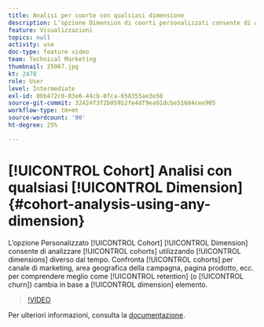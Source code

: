 ```yaml
---
title: Analisi per coorte con qualsiasi dimensione
description: L’opzione Dimension di coorti personalizzati consente di analizzare le coorti utilizzando dimensioni diverse dal tempo. Confronta le coorti per canale di marketing, regione della campagna, pagina del prodotto, ecc. per comprendere meglio in che modo la fidelizzazione (o abbandono) cambia in base all’elemento dimensionale.
feature: Visualizzazioni
topics: null
activity: use
doc-type: feature video
team: Technical Marketing
thumbnail: 25967.jpg
kt: 2478
role: User
level: Intermediate
exl-id: 0bb472c0-83e6-44cb-8fca-658355ae3e50
source-git-commit: 32424f3f2b05952fe4df9ea91dcbe51684cee905
workflow-type: tm+mt
source-wordcount: '90'
ht-degree: 25%

---
```


# [!UICONTROL Cohort] Analisi con qualsiasi  [!UICONTROL Dimension] {#cohort-analysis-using-any-dimension}

L’opzione Personalizzato [!UICONTROL Cohort] [!UICONTROL Dimension] consente di analizzare [!UICONTROL cohorts] utilizzando [!UICONTROL dimensions] diverso dal tempo. Confronta [!UICONTROL cohorts] per canale di marketing, area geografica della campagna, pagina prodotto, ecc. per comprendere meglio come [!UICONTROL retention] (o [!UICONTROL churn]) cambia in base a [!UICONTROL dimension] elemento.

>[!VIDEO](https://video.tv.adobe.com/v/25967/?quality=12)

Per ulteriori informazioni, consulta la [documentazione](https://marketing.adobe.com/resources/help/it_IT/analytics/analysis-workspace/cohort_analysis.html).
